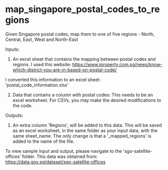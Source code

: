 # map_singapore_postal_codes_to_regions
Given Singapore postal codes, map them to one of five regions - North, Central, East, West and North-East

Inputs:
1) An excel sheet that contains the mapping between postal codes and regions. I used this website:
https://www.iproperty.com.sg/news/know-which-district-you-are-in-based-on-postal-code/

I converted this information to an excel sheet: 'postal_code_information.xlsx'

2) Data that contains a column with postal codes: This needs to be an excel worksheet. For CSVs, you may make the desired modifications to the code.

Outputs:
1) An extra column 'Regions', will be added to this data. This will be saved as an excel worksheet, in the same folder as your input data, with the same sheet_name. The only change is that a '_mapped_regions' is added to the name of the file.

To view sample input and output, please navigate to the 'sgo-satellite-offices' folder. This data was obtained from:
https://data.gov.sg/dataset/sgo-satellite-offices
